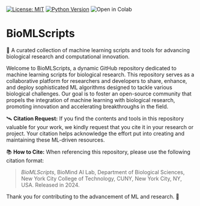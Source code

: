 [![License: MIT](https://img.shields.io/badge/License-MIT-yellow.svg)](https://opensource.org/licenses/MIT)
[![Python Version](https://img.shields.io/badge/python-3.10.12-red.svg)](https://www.python.org/downloads/release/python-31012/)
![Open in Colab](https://colab.research.google.com/assets/colab-badge.svg)

# BioMLScripts

:diamond_shape_with_a_dot_inside: A curated collection of machine learning scripts and tools for advancing biological research and computational innovation.

Welcome to BioMLScripts, a dynamic GitHub repository dedicated to machine learning scripts for biological research. This repository serves as a collaborative platform for researchers and developers to share, enhance, and deploy sophisticated ML algorithms designed to tackle various biological challenges. Our goal is to foster an open-source community that propels the integration of machine learning with biological research, promoting innovation and accelerating breakthroughs in the field.

🛰️ **Citation Request:** If you find the contents and tools in this repository valuable for your work, we kindly request that you cite it in your research or project. Your citation helps acknowledge the effort put into creating and maintaining these ML-driven resources.

📚 **How to Cite:** When referencing this repository, please use the following citation format:

> *BioMLScripts*, BioMind AI Lab, Department of Biological Sciences, New York City College of Technology, CUNY, New York City, NY, USA. Released in 2024. 

Thank you for contributing to the advancement of ML and research. 🤖

